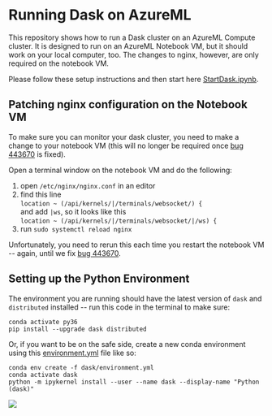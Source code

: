 # Running Dask on AzureML

This repository shows how to run a Dask cluster on an AzureML Compute cluster. It is designed to run on an AzureML Notebook VM, but it should work on your local computer, too. The changes to nginx, however, are only required on the notebook VM.

Please follow these setup instructions and then start here [StartDask.ipynb](StartDask.ipynb).

## Patching nginx configuration on the Notebook VM
To make sure you can monitor your dask cluster, you need to make a change to your notebook VM (this will no longer be required once [bug 443670](https://msdata.visualstudio.com/Vienna/_workitems/edit/443670) is fixed).

Open a terminal window on the notebook VM and do the following:

1. open `/etc/nginx/nginx.conf` in an editor
2. find this line  
 `location ~ (/api/kernels/|/terminals/websocket/) {`  
 and add `|ws`, so it looks like this  
 `location ~ (/api/kernels/|/terminals/websocket/|/ws) {`  
3. run `sudo systemctl reload nginx`

Unfortunately, you need to rerun this each time you restart the notebook VM -- again, until we fix [bug 443670](https://msdata.visualstudio.com/Vienna/_workitems/edit/443670).


## Setting up the Python Environment
The environment you are running should have the latest version of `dask` and `distributed` installed -- run this code in the terminal to make sure:

    conda activate py36
    pip install --upgrade dask distributed


Or, if you want to be on the safe side, create a new conda environment using this [environment.yml](dask/environment.yml) file like so:

    conda env create -f dask/environment.yml  
    conda activate dask
    python -m ipykernel install --user --name dask --display-name "Python (dask)"

<img src="img/dask-status.gif" loop="infinite">
